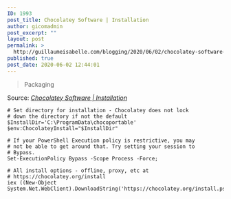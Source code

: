 ```yaml
---
ID: 1993
post_title: Chocolatey Software | Installation
author: gicomadmin
post_excerpt: ""
layout: post
permalink: >
  http://guillaumeisabelle.com/blogging/2020/06/02/chocolatey-software-installation/
published: true
post_date: 2020-06-02 12:44:01
---
```

> Packaging

Source: *[Chocolatey Software | Installation][1]*

<!-- wp:code -->

<pre class="wp-block-code"><code># Set directory for installation - Chocolatey does not lock
# down the directory if not the default
$InstallDir='C:\ProgramData\chocoportable'
$env:ChocolateyInstall="$InstallDir"

# If your PowerShell Execution policy is restrictive, you may
# not be able to get around that. Try setting your session to
# Bypass.
Set-ExecutionPolicy Bypass -Scope Process -Force;

# All install options - offline, proxy, etc at
# https://chocolatey.org/install
iex ((New-Object System.Net.WebClient).DownloadString('https://chocolatey.org/install.ps1'))
</code></pre>

<!-- /wp:code -->

 [1]: https://chocolatey.org/docs/installation#non-administrative-install